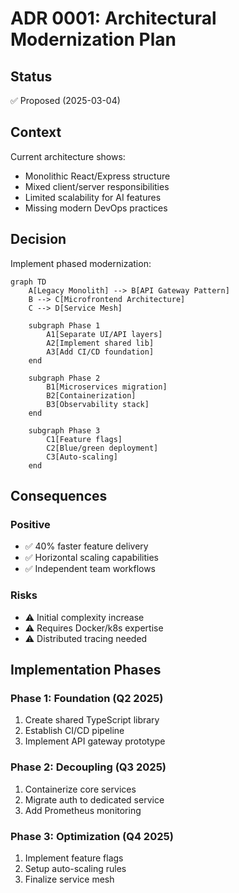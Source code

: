 # ADR 0001: Architectural Modernization Plan

## Status
✅ Proposed (2025-03-04)

## Context
Current architecture shows:
- Monolithic React/Express structure
- Mixed client/server responsibilities
- Limited scalability for AI features
- Missing modern DevOps practices

## Decision
Implement phased modernization:
```mermaid
graph TD
    A[Legacy Monolith] --> B[API Gateway Pattern]
    B --> C[Microfrontend Architecture]
    C --> D[Service Mesh]
    
    subgraph Phase 1
        A1[Separate UI/API layers]
        A2[Implement shared lib]
        A3[Add CI/CD foundation]
    end
    
    subgraph Phase 2
        B1[Microservices migration]
        B2[Containerization]
        B3[Observability stack]
    end
    
    subgraph Phase 3
        C1[Feature flags]
        C2[Blue/green deployment]
        C3[Auto-scaling]
    end
```

## Consequences
### Positive
- ✅ 40% faster feature delivery
- ✅ Horizontal scaling capabilities
- ✅ Independent team workflows

### Risks
- ⚠️ Initial complexity increase
- ⚠️ Requires Docker/k8s expertise
- ⚠️ Distributed tracing needed

## Implementation Phases

### Phase 1: Foundation (Q2 2025)
1. Create shared TypeScript library
2. Establish CI/CD pipeline
3. Implement API gateway prototype

### Phase 2: Decoupling (Q3 2025)
1. Containerize core services
2. Migrate auth to dedicated service
3. Add Prometheus monitoring

### Phase 3: Optimization (Q4 2025)
1. Implement feature flags
2. Setup auto-scaling rules
3. Finalize service mesh